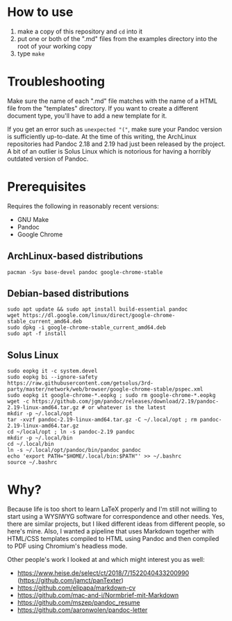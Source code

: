 # How to use

1. make a copy of this repository and `cd` into it
2. put one or both of the ".md" files from the examples directory into the root of your working copy
3. type `make`

# Troubleshooting

Make sure the name of each ".md" file matches with the name of a HTML file from the "templates" directory. If you want to create a different document type, you'll have to add a new template for it.

If you get an error such as `unexpected "("`, make sure your Pandoc version is sufficiently up-to-date. At the time of this writing, the ArchLinux repositories had Pandoc 2.18 and 2.19 had just been released by the project. A bit of an outlier is Solus Linux which is notorious for having a horribly outdated version of Pandoc.

# Prerequisites

Requires the following in reasonably recent versions:
- GNU Make
- Pandoc
- Google Chrome

## ArchLinux-based distributions

```
pacman -Syu base-devel pandoc google-chrome-stable
```

## Debian-based distributions

```
sudo apt update && sudo apt install build-essential pandoc
wget https://dl.google.com/linux/direct/google-chrome-stable_current_amd64.deb
sudo dpkg -i google-chrome-stable_current_amd64.deb
sudo apt -f install
```

## Solus Linux

```
sudo eopkg it -c system.devel
sudo eopkg bi --ignore-safety https://raw.githubusercontent.com/getsolus/3rd-party/master/network/web/browser/google-chrome-stable/pspec.xml
sudo eopkg it google-chrome-*.eopkg ; sudo rm google-chrome-*.eopkg
wget -c https://github.com/jgm/pandoc/releases/download/2.19/pandoc-2.19-linux-amd64.tar.gz # or whatever is the latest
mkdir -p ~/.local/opt
tar -xvzf pandoc-2.19-linux-amd64.tar.gz -C ~/.local/opt ; rm pandoc-2.19-linux-amd64.tar.gz
cd ~/local/opt ; ln -s pandoc-2.19 pandoc
mkdir -p ~/.local/bin
cd ~/.local/bin
ln -s ~/.local/opt/pandoc/bin/pandoc pandoc
echo 'export PATH="$HOME/.local/bin:$PATH"' >> ~/.bashrc
source ~/.bashrc
```

# Why?

Because life is too short to learn LaTeX properly and I'm still not willing to start using a WYSIWYG software for correspondence and other needs. Yes, there are similar projects, but I liked different ideas from different people, so here's mine. Also, I wanted a pipeline that uses Markdown together with HTML/CSS templates compiled to HTML using Pandoc and then compiled to PDF using Chromium's headless mode.

Other people's work I looked at and which might interest you as well:

- https://www.heise.de/select/ct/2018/7/1522040433200990
  (https://github.com/jamct/panTexter)
- https://github.com/elipapa/markdown-cv
- https://github.com/mac-and-i/Normbrief-mit-Markdown
- https://github.com/mszep/pandoc_resume
- https://github.com/aaronwolen/pandoc-letter
